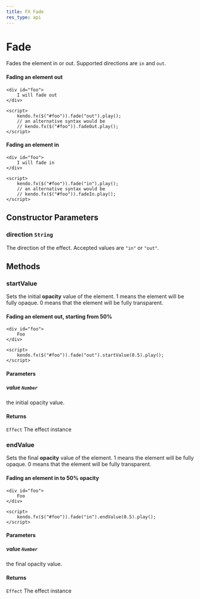 ```yaml
---
title: FX Fade
res_type: api
---
```


# Fade

Fades the element in or out.
Supported directions are `in` and `out`.

#### Fading an element out
    <div id="foo">
        I will fade out
    </div>

    <script>
        kendo.fx($("#foo")).fade("out").play();
        // an alternative syntax would be
        // kendo.fx($("#foo")).fadeOut.play();
    </script>

#### Fading an element in

    <div id="foo">
        I will fade in
    </div>

    <script>
        kendo.fx($("#foo")).fade("in").play();
        // an alternative syntax would be
        // kendo.fx($("#foo")).fadeIn.play();
    </script>

## Constructor Parameters

### direction `String`

The direction of the effect. Accepted values are `"in"` or `"out"`. 

## Methods

### startValue

Sets the initial **opacity** value of the element. 
1 means the element will be fully opaque. 
0 means that the element will be fully transparent.

#### Fading an element out, starting from 50%

    <div id="foo">
        Foo
    </div>

    <script>
        kendo.fx($("#foo")).fade("out").startValue(0.5).play();
    </script>


#### Parameters

##### value `Number`

the initial opacity value.

#### Returns

`Effect` The effect instance

### endValue

Sets the final **opacity** value of the element. 
1 means the element will be fully opaque. 
0 means that the element will be fully transparent.

#### Fading an element in to 50% opacity

    <div id="foo">
        Foo
    </div>

    <script>
        kendo.fx($("#foo")).fade("in").endValue(0.5).play();
    </script>


#### Parameters

##### value `Number`

the final opacity value.

#### Returns

`Effect` The effect instance
